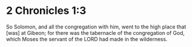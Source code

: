 # 2 Chronicles 1:3

So Solomon, and all the congregation with him, went to the high place that [was] at Gibeon; for there was the tabernacle of the congregation of God, which Moses the servant of the LORD had made in the wilderness.